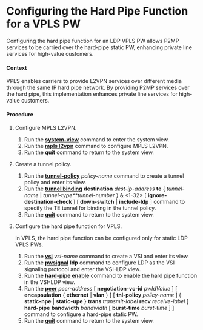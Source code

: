 Configuring the Hard Pipe Function for a VPLS PW
================================================

Configuring the hard pipe function for an LDP VPLS PW allows P2MP services to be carried over the hard-pipe static PW, enhancing private line services for high-value customers.

#### Context

VPLS enables carriers to provide L2VPN services over different media through the same IP hard pipe network. By providing P2MP services over the hard pipe, this implementation enhances private line services for high-value customers.


#### Procedure

1. Configure MPLS L2VPN.
   1. Run the [**system-view**](cmdqueryname=system-view) command to enter the system view.
   2. Run the [**mpls l2vpn**](cmdqueryname=mpls+l2vpn) command to configure MPLS L2VPN.
   3. Run the [**quit**](cmdqueryname=quit) command to return to the system view.
2. Create a tunnel policy.
   1. Run the [**tunnel-policy**](cmdqueryname=tunnel-policy) *policy-name* command to create a tunnel policy and enter its view.
   2. Run the [**tunnel binding**](cmdqueryname=tunnel+binding) **destination** *dest-ip-address* **te** { *tunnel-name* | *tunnel-type**tunnel-number* } & <1-32> [ **ignore-destination-check** ] [ **down-switch** | **include-ldp** ] command to specify the TE tunnel for binding in the tunnel policy.
   3. Run the [**quit**](cmdqueryname=quit) command to return to the system view.
3. Configure the hard pipe function for VPLS.
   
   
   
   In VPLS, the hard pipe function can be configured only for static LDP VPLS PWs.
   
   
   
   1. Run the [**vsi**](cmdqueryname=vsi) *vsi-name* command to create a VSI and enter its view.
   2. Run the [**pwsignal**](cmdqueryname=pwsignal) **ldp** command to configure LDP as the VSI signaling protocol and enter the VSI-LDP view.
   3. Run the [**hard-pipe enable**](cmdqueryname=hard-pipe+enable) command to enable the hard pipe function in the VSI-LDP view.
   4. Run the [**peer**](cmdqueryname=peer) *peer-address* [ **negotiation-vc-id** *pwIdValue* ] [ **encapsulation** { **ethernet** | **vlan** } ] [ **tnl-policy** *policy-name* ] { **static-npe** | **static-upe** } **trans** *transmit-label* **recv** *receive-label* [ **hard-pipe** **bandwidth** *bandwidth* [ **burst-time** *burst-time* ] ] command to configure a hard-pipe static PW.
   5. Run the [**quit**](cmdqueryname=quit) command to return to the system view.